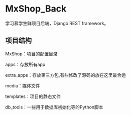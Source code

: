 # MxShop_Back
学习慕学生鲜项目后端，Django REST framework。
## 项目结构
MxShop：项目的配置目录

apps：存放所有app

extra_apps：存放第三方包,有些修改了源码的放在这里最合适

media：媒体文件

templates：项目的静态文件

db_tools：一些用于数据库初始化等的Python脚本